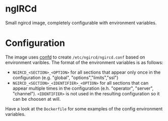 # ngIRCd

Small ngircd image, completely configurable with environment variables.

# Configuration

The image uses [confd](http://confd.io) to create `/etc/ngircd/ngircd.conf`
based on environment varibles. The format of the environment variables is
as follows:

* `NGIRCD_<SECTION>_<OPTION>` for all sections that appear only once in
  the configuration (e.g. "global", "options","limits","ssl")
* `NGIRCD_<SECTION>_<IDENTIFIER>_<OPTION>` for all sections that can
  appear multiple times in the configuration (e.h. "operator", "server",
  "channel"). `<IDENTIFIER>` is not used in the resulting configuration
  so it can be choosen at will.

Have a look at the `Dockerfile` for some examples of the config environment
variables.
